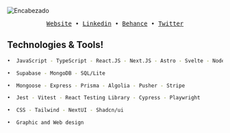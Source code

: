 ![Encabezado](https://res.cloudinary.com/dhpxqwsym/image/upload/v1695400996/portfolio/Github_oba0eu.png)

<div align='center'>
  <samp>
    <a href='https://dpg-code.vercel.app'>Website</a> •
    <a href='https://www.linkedin.com/in/daniel-prieto-dpg'>Linkedin</a> •
    <a href='https://www.behance.net/danielprieto7'>Behance</a> •
    <a href='https://twitter.com/DanielPriGa'>Twitter</a>
  </samp>
</div>

## Technologies & Tools!
```bash
•  JavaScript - TypeScript - React.JS - Next.JS - Astro - Svelte - Node.JS - Python

•  Supabase - MongoDB - SQL/Lite

•  Mongoose - Express - Prisma - Algolia - Pusher - Stripe

•  Jest - Vitest - React Testing Library - Cypress - Playwright

•  CSS - Tailwind - NextUI - Shadcn/ui

•  Graphic and Web design
```
